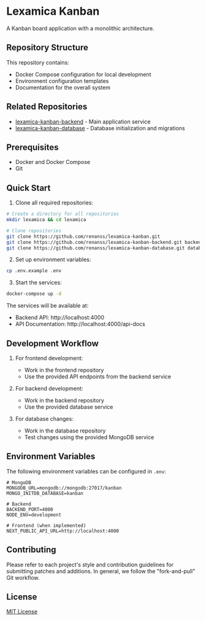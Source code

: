 # Lexamica Kanban

A Kanban board application with a monolithic architecture.

## Repository Structure

This repository contains:

- Docker Compose configuration for local development
- Environment configuration templates
- Documentation for the overall system

## Related Repositories

- [lexamica-kanban-backend](https://github.com/renanss/lexamica-kanban-backend) - Main application service
- [lexamica-kanban-database](https://github.com/renanss/lexamica-kanban-database) - Database initialization and migrations

## Prerequisites

- Docker and Docker Compose
- Git

## Quick Start

1. Clone all required repositories:
```bash
# Create a directory for all repositories
mkdir lexamica && cd lexamica

# Clone repositories
git clone https://github.com/renanss/lexamica-kanban.git
git clone https://github.com/renanss/lexamica-kanban-backend.git backend
git clone https://github.com/renanss/lexamica-kanban-database.git database
```

2. Set up environment variables:
```bash
cp .env.example .env
```

3. Start the services:
```bash
docker-compose up -d
```

The services will be available at:
- Backend API: http://localhost:4000
- API Documentation: http://localhost:4000/api-docs

## Development Workflow

1. For frontend development:
   - Work in the frontend repository
   - Use the provided API endpoints from the backend service

2. For backend development:
   - Work in the backend repository
   - Use the provided database service

3. For database changes:
   - Work in the database repository
   - Test changes using the provided MongoDB service

## Environment Variables

The following environment variables can be configured in `.env`:

```env
# MongoDB
MONGODB_URL=mongodb://mongodb:27017/kanban
MONGO_INITDB_DATABASE=kanban

# Backend
BACKEND_PORT=4000
NODE_ENV=development

# Frontend (when implemented)
NEXT_PUBLIC_API_URL=http://localhost:4000
```

## Contributing

Please refer to each project's style and contribution guidelines for submitting patches and additions. In general, we follow the "fork-and-pull" Git workflow.

## License

[MIT License](LICENSE) 
